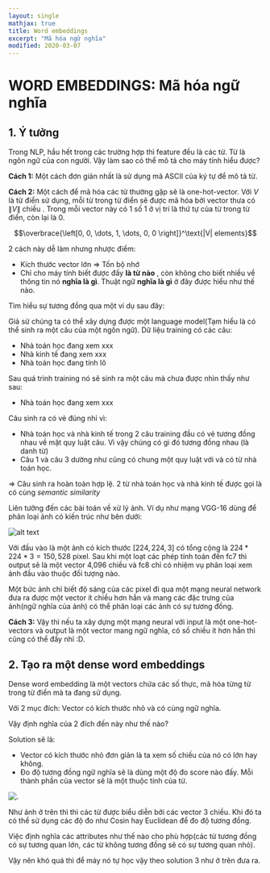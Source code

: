 ```yaml
---
layout: single
mathjax: true
title: Word embeddings
excerpt: "Mã hóa ngữ nghĩa"
modified: 2020-03-07
---
```



# **WORD EMBEDDINGS**: Mã hóa ngữ nghĩa 

## **1. Ý tưởng**
Trong NLP, hầu hết trong các trường hợp thì feature đều là các từ. Từ là ngôn ngữ của con người. Vậy làm sao có thể mô tả cho máy tính hiểu được?

**Cách 1:** Một cách đơn giản nhất là sử dụng mã ASCII của ký tự để mô tả từ. 

**Cách 2:** Một cách để mã hóa các từ thường gặp sẽ là one-hot-vector. Với $V$ là từ điển sử dụng, mỗi từ trong từ điển sẽ được mã hóa bởi vector thưa có $\|V\|$ chiều . Trong mỗi vector này có 1 số 1 ở vị trí là thứ tự của từ trong từ điển, còn lại là 0.

$$\overbrace{\left[0, 0, \dots, 1, \dots, 0, 0 \right]}^\text{|V| elements}$$


2 cách này dễ làm nhưng nhược điểm:

- Kích thước vector lớn $\Rightarrow$ Tốn bộ nhớ 
- Chỉ cho máy tính biết được đấy **là từ nào** , còn không cho biết nhiều về thông tin nó **nghĩa là gì**. Thuật ngữ **nghĩa là gì** ở đây được hiểu như thế nào. 

Tìm hiểu sự tương đồng qua một ví dụ sau đây:

Giả sử chúng ta có thể xây dựng được một language model(Tạm hiểu là có thể sinh ra một câu của một ngôn ngữ). Dữ liệu training có các câu:
- Nhà toán học đang xem xxx
- Nhà kinh tế đang xem xxx
- Nhà toán học đang tính lô

Sau quá trình training nó sẽ sinh ra  một câu mà chưa được nhìn thấy như sau:
- Nhà toán học đang xem xxx 

Câu sinh ra có vẻ đúng nhỉ vì:
- Nhà toán học và nhà kinh tế trong 2 câu training đầu có vẻ tương đồng nhau về mặt quy luật câu. Vì vậy chúng có gì đó tương đồng nhau (là danh từ) 
- Câu 1 và câu 3 dường như cũng có chung một quy luật với và có từ nhà toán học.

$\Rightarrow$ Câu sinh ra hoàn toàn hợp lệ. 2 từ nhà toán học và nhà kinh tế được gọi là có cùng *semantic similarity*




Liên tưởng đến các bài toán về xử lý ảnh. Ví dụ như mạng VGG-16 dùng để phân loại ảnh có kiến trúc như bên dưới:

![alt text](https://www.researchgate.net/profile/Max_Ferguson/publication/322512435/figure/fig3/AS:697390994567179@1543282378794/Fig-A1-The-standard-VGG-16-network-architecture-as-proposed-in-32-Note-that-only.png)

Với đầu vào là một ảnh có kích thước $[224, 224, 3]$ có tổng cộng là $224 * 224 * 3 = 150,528$ pixel. Sau khi một loạt các phép tính toán đến fc7 thì output sẽ là một vector 4,096 chiều và fc8 chỉ có nhiệm vụ phân loại xem ảnh đầu vào thuộc đối tượng nào.

Một bức ảnh chỉ biết độ sáng của các pixel đi qua một mạng neural network đưa ra được một vector ít chiều hơn hẳn và mang các đặc trưng của ảnh(ngữ nghĩa của ảnh) có thể phân loại các ảnh có sự tương đồng.

**Cách 3:** Vậy thì nếu ta xây dựng một mạng neural với input là một one-hot-vectors và output là một vector mang ngữ nghĩa, có số chiều ít hơn hẳn thì cũng có thể đấy nhỉ :D.


## **2. Tạo ra một dense word embeddings**
Dense word embedding là một vectors chứa các số thực, mã hóa từng từ trong từ điển mà ta đang sử dụng.

Với 2 mục đích: Vector có kích thước nhỏ và có cùng ngữ nghĩa. 

Vậy định nghĩa của 2 đích đến này như thế nào?


Solution sẽ là:
- Vector có kích thước nhỏ đơn giản là ta xem số chiều của nó có lớn hay không.
- Đo độ tương đồng ngữ nghĩa sẽ là dùng một độ đo score nào đấy. Mỗi thành phần của vector sẽ là một thuộc tính của từ.

![.](https://drive.google.com/uc?export=download&id=1nezJlfX1bwsUg1otLEqMdVf-TASQDffx)

Như ảnh ở trên thì thì các từ được biểu diễn bởi các vector 3 chiều. Khi đó ta có thể  sử dụng các độ đo như Cosin hay Euclidean để đo độ tương đồng.

Việc định nghĩa các attributes như thế nào cho phù hợp(các từ tương đồng có sự tương quan lớn, các từ không tương đồng sẽ có sự tương quan nhỏ). 

Vậy nên khó quá thì để máy nó tự học vậy theo solution 3 như ở trên đưa ra.




